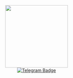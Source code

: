 <div id="header" align="center">
  <img src="https://media.giphy.com/media/k0ijJhqrUP4T2EvmJ1/giphy.gif" width="200"/>
</div>
<div id="badges" align="center"> 
  <a href="https://t.me/thebirdisflyinghome">
    <img src="https://img.shields.io/badge/Telegram-blue?style=for-the-badge&logo=telegrm&logoColor=white" alt="Telegram Badge"/>
  </a>
</div>
<div id="badges" align="center"> 
  <img src="https://komarev.com/ghpvc/?username=Oksana24N&style=flat-square&color=blue" alt=""/>
</div>
